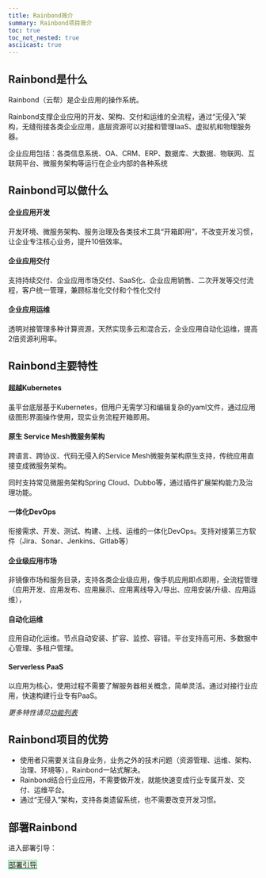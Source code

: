 ```yaml
---
title: Rainbond简介
summary: Rainbond项目简介
toc: true
toc_not_nested: true
asciicast: true
---
```



## Rainbond是什么
Rainbond（云帮）是企业应用的操作系统。

Rainbond支撑企业应用的开发、架构、交付和运维的全流程，通过“无侵入”架构，无缝衔接各类企业应用，底层资源可以对接和管理IaaS、虚拟机和物理服务器。

企业应用包括：各类信息系统、OA、CRM、ERP、数据库、大数据、物联网、互联网平台、微服务架构等运行在企业内部的各种系统

## Rainbond可以做什么
#### 企业应用开发
开发环境、微服务架构、服务治理及各类技术工具“开箱即用”，不改变开发习惯，让企业专注核心业务，提升10倍效率。

#### 企业应用交付 
支持持续交付、企业应用市场交付、SaaS化、企业应用销售、二次开发等交付流程，客户统一管理，兼顾标准化交付和个性化交付

#### 企业应用运维
透明对接管理多种计算资源，天然实现多云和混合云，企业应用自动化运维，提高2倍资源利用率。

## Rainbond主要特性

#### 超越Kubernetes

虽平台底层基于Kubernetes，但用户无需学习和编辑复杂的yaml文件，通过应用级图形界面操作使用，现实业务流程开箱即用。

#### 原生 Service Mesh微服务架构

跨语言、跨协议、代码无侵入的Service Mesh微服务架构原生支持，传统应用直接变成微服务架构。

同时支持常见微服务架构Spring Cloud、Dubbo等，通过插件扩展架构能力及治理功能。

#### 一体化DevOps

衔接需求、开发、测试、构建、上线、运维的一体化DevOps。支持对接第三方软件（Jira、Sonar、Jenkins、Gitlab等）

#### 企业级应用市场

非镜像市场和服务目录，支持各类企业级应用，像手机应用即点即用，全流程管理（应用开发、应用发布、应用展示、应用离线导入/导出、应用安装/升级、应用运维），

#### 自动化运维

应用自动化运维。节点自动安装、扩容、监控、容错。平台支持高可用、多数据中心管理、多租户管理。

#### Serverless  PaaS

以应用为核心，使用过程不需要了解服务器相关概念，简单灵活。通过对接行业应用，快速构建行业专有PaaS。

*更多特性请见[功能列表](https://github.com/goodrain/rainbond-docs/edit/master/v3.6/overview/edition.md)*

## Rainbond项目的优势

* 使用者只需要关注自身业务，业务之外的技术问题（资源管理、运维、架构、治理、环境等），Rainbond一站式解决。
* Rainbond结合行业应用，不需要做开发，就能快速变成行业专属开发、交付、运维平台。
* 通过“无侵入”架构，支持各类遗留系统，也不需要改变开发习惯。


## 部署Rainbond

进入部署引导：

<div class="btn-group btn-group-justified">
<a href="./installation-guide.html" class="btn" style="background-color:#F0FFE8;border:1px solid #28cb75">部署引导</a>
</div>
